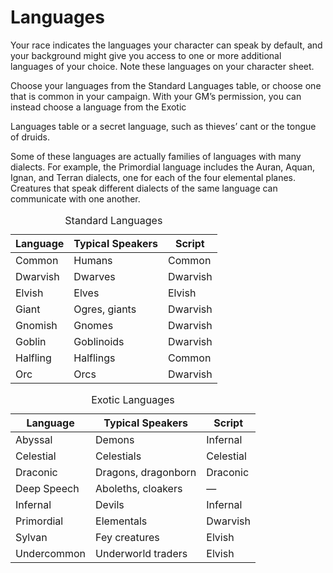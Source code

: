 # Languages

Your race indicates the languages your character can speak by default, and your background might give you access to one or more additional languages of your choice. Note these languages on your character sheet.

Choose your languages from the Standard Languages table, or choose one that is common in your campaign. With your GM’s permission, you can instead choose a language from the Exotic

Languages table or a secret language, such as thieves’ cant or the tongue of druids.

Some of these languages are actually families of languages with many dialects. For example, the Primordial language includes the Auran, Aquan, Ignan, and Terran dialects, one for each of the four elemental planes. Creatures that speak different dialects of the same language can communicate with one another.

<table>
  <caption>Standard Languages</caption>
  <thead>
    <tr>
      <th>Language</th>
      <th>Typical Speakers</th>
      <th>Script</th>
    </tr>
  </thead>
  <tbody>
    <tr>
      <td>Common</td>
      <td>Humans</td>
      <td>Common</td>
    </tr>
    <tr>
      <td>Dwarvish</td>
      <td>Dwarves</td>
      <td>Dwarvish</td>
    </tr>
    <tr>
      <td>Elvish</td>
      <td>Elves</td>
      <td>Elvish</td>
    </tr>
    <tr>
      <td>Giant</td>
      <td>Ogres, giants</td>
      <td>Dwarvish</td>
    </tr>
    <tr>
      <td>Gnomish</td>
      <td>Gnomes</td>
      <td>Dwarvish</td>
    </tr>
    <tr>
      <td>Goblin</td>
      <td>Goblinoids</td>
      <td>Dwarvish</td>
    </tr>
    <tr>
      <td>Halfling</td>
      <td>Halflings</td>
      <td>Common</td>
    </tr>
    <tr>
      <td>Orc</td>
      <td>Orcs</td>
      <td>Dwarvish</td>
    </tr>
  </tbody>
</table>

<table>
  <caption>Exotic Languages</caption>
  <thead>
    <tr>
      <th>Language</th>
      <th>Typical Speakers</th>
      <th>Script</th>
    </tr>
  </thead>
  <tbody>
    <tr>
      <td>Abyssal</td>
      <td>Demons</td>
      <td>Infernal</td>
    </tr>
    <tr>
      <td>Celestial</td>
      <td>Celestials</td>
      <td>Celestial</td>
    </tr>
    <tr>
      <td>Draconic</td>
      <td>Dragons, dragonborn</td>
      <td>Draconic</td>
    </tr>
    <tr>
      <td>Deep Speech</td>
      <td>Aboleths, cloakers</td>
      <td>—</td>
    </tr>
    <tr>
      <td>Infernal</td>
      <td>Devils</td>
      <td>Infernal</td>
    </tr>
    <tr>
      <td>Primordial</td>
      <td>Elementals</td>
      <td>Dwarvish</td>
    </tr>
    <tr>
      <td>Sylvan</td>
      <td>Fey creatures</td>
      <td>Elvish</td>
    </tr>
    <tr>
      <td>Undercommon</td>
      <td>Underworld traders</td>
      <td>Elvish</td>
    </tr>
  </tbody>
</table>